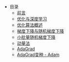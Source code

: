 <!-- docs/_sidebar.md -->

- 目录
  - [前言](README)
  - [优化与深度学习](Chapter1.优化与深度学习.md)
  - [优化算法概述](Chapter2.优化算法概述.md)
  - [梯度下降与随机梯度下降](Chapter3.梯度下降与随机梯度下降.md)
  - [小批量随机梯度下降](Chapter4.MBGD.md)
  - [动量法](Chapter5.Momentum.md)
  - [AdaGrad](Chapter6.AdaGrad.md)
  - [AdaGrad变种 - Adam](Chapter7.Adam.md)
